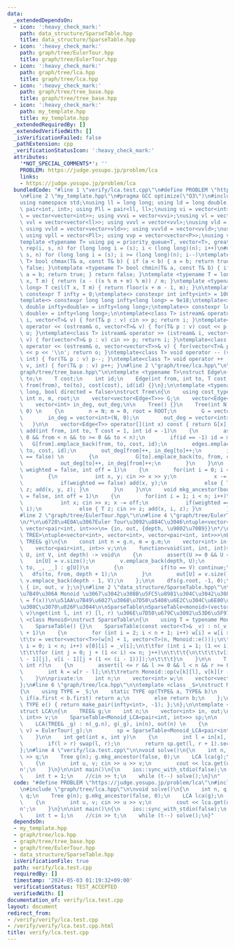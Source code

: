```yaml
---
data:
  _extendedDependsOn:
  - icon: ':heavy_check_mark:'
    path: data_structure/SparseTable.hpp
    title: data_structure/SparseTable.hpp
  - icon: ':heavy_check_mark:'
    path: graph/tree/EulerTour.hpp
    title: graph/tree/EulerTour.hpp
  - icon: ':heavy_check_mark:'
    path: graph/tree/lca.hpp
    title: graph/tree/lca.hpp
  - icon: ':heavy_check_mark:'
    path: graph/tree/tree_base.hpp
    title: graph/tree/tree_base.hpp
  - icon: ':heavy_check_mark:'
    path: my_template.hpp
    title: my_template.hpp
  _extendedRequiredBy: []
  _extendedVerifiedWith: []
  _isVerificationFailed: false
  _pathExtension: cpp
  _verificationStatusIcon: ':heavy_check_mark:'
  attributes:
    '*NOT_SPECIAL_COMMENTS*': ''
    PROBLEM: https://judge.yosupo.jp/problem/lca
    links:
    - https://judge.yosupo.jp/problem/lca
  bundledCode: "#line 1 \"verify/lca.test.cpp\"\n#define PROBLEM \"https://judge.yosupo.jp/problem/lca\"\
    \n#line 2 \"my_template.hpp\"\n#pragma GCC optimize(\"O3\")\n#include <bits/stdc++.h>\n\
    using namespace std;\nusing ll = long long; using ld = long double;\nusing P =\
    \ pair<int, int>; using Pll = pair<ll, ll>;\nusing vi = vector<int>; using vvi\
    \ = vector<vector<int>>; using vvvi = vector<vvi>;\nusing vl = vector<ll>; using\
    \ vvl = vector<vector<ll>>; using vvvl = vector<vvl>;\nusing vld = vector<ld>;\
    \ using vvld = vector<vector<vld>>; using vvvld = vector<vvld>;\nusing vp = vector<P>;\
    \ using vpll = vector<Pll>; using vvp = vector<vector<P>>;\nusing vs = vector<string>;\n\
    template <typename T> using pq = priority_queue<T, vector<T>, greater<T>>;\n#define\
    \ rep(i, s, n) for (long long i = (s); i < (long long)(n); i++)\n#define drep(i,\
    \ s, n) for (long long i = (s); i >= (long long)(n); i--)\ntemplate <typename\
    \ T> bool chmax(T& a, const T& b) { if (a < b) { a = b; return true; } return\
    \ false; }\ntemplate <typename T> bool chmin(T& a, const T& b) { if (a > b) {\
    \ a = b; return true; } return false; }\ntemplate <typename T = long long> T floor(T\
    \ x, T m) { return (x - ((x % m + m) % m)) / m; }\ntemplate <typename T = long\
    \ long> T ceil(T x, T m) { return floor(x + m - 1, m); }\n\ntemplate <class T>\
    \ constexpr T infty = 0;\ntemplate<> constexpr int infty<int> = 1001001001;\n\
    template<> constexpr long long infty<long long> = 9e18;\ntemplate<> constexpr\
    \ double infty<double> = infty<long long>;\ntemplate<> constexpr long double infty<long\
    \ double> = infty<long long>;\n\ntemplate<class T> istream& operator >> (istream&\
    \ i, vector<T>& v) { for(T& p : v) cin >> p; return i; }\ntemplate<class T> ostream&\
    \ operator << (ostream& o, vector<T>& v) { for(T& p : v) cout << p << \" \"; return\
    \ o; }\ntemplate<class T> istream& operator >> (istream& i, vector<vector<T>>&\
    \ v) { for(vector<T>& p : v) cin >> p; return i; }\ntemplate<class T> ostream&\
    \ operator << (ostream& o, vector<vector<T>>& v) { for(vector<T>& p : v) cout\
    \ << p << '\\n'; return o; }\ntemplate<class T> void operator -- (vector<T>& v,\
    \ int) { for(T& p : v) p--; }\ntemplate<class T> void operator ++ (vector<T>&\
    \ v, int) { for(T& p : v) p++; }\n#line 2 \"graph/tree/lca.hpp\"\n\n#line 2 \"\
    graph/tree/tree_base.hpp\"\n\ntemplate <typename T>\nstruct Edge\n{\n    int from,\
    \ to;\n    T cost;\n    int id;\n    Edge(int from, int to, T cost, int id) :\
    \ from(from), to(to), cost(cost), id(id) {}\n};\n\ntemplate <typename T = long\
    \ long, bool directed = false>\nstruct Tree\n{\n    using cost_type = T;\n   \
    \ int n, m, root;\n    vector<vector<Edge<T>>> G;\n    vector<Edge<T>> edges;\n\
    \    vector<int> in_deg, out_deg;\n\n    Tree() {}\n    Tree(int N, int ROOT =\
    \ 0) \n    {\n        n = N; m = 0, root = ROOT;\n        G = vector<vector<Edge<T>>>(N);\n\
    \        in_deg = vector<int>(N, 0);\n        out_deg = vector<int>(N, 0);\n \
    \   }\n\n    vector<Edge<T>> operator[](int x) const { return G[x]; }\n\n    void\
    \ add(int from, int to, T cost = 1, int id = -1)\n    {\n        assert(from >=\
    \ 0 && from < n && to >= 0 && to < n);\n        if(id == -1) id = m++;\n     \
    \   G[from].emplace_back(from, to, cost, id);\n        edges.emplace_back(from,\
    \ to, cost, id);\n        out_deg[from]++, in_deg[to]++;\n        if(directed\
    \ == false) \n        {\n            G[to].emplace_back(to, from, cost, id);\n\
    \            out_deg[to]++, in_deg[from]++;\n        }\n    }\n\n    void mkg(bool\
    \ weighted = false, int off = 1)\n    {\n        for(int i = 0; i < n - 1; i++)\n\
    \        {\n            int x, y; cin >> x >> y;\n            x -= off, y -= off;\n\
    \            if(weighted == false) add(x, y);\n            else { T z; cin >>\
    \ z; add(x, y, z); }\n        }\n    }\n\n    void mkg_ancestor(bool weighted\
    \ = false, int off = 1)\n    {\n        for(int i = 1; i < n; i++)\n        {\n\
    \            int x; cin >> x; x -= off;\n            if(weighted == false) add(x,\
    \ i);\n            else { T z; cin >> z; add(x, i, z); }\n        }\n    }\n};\n\
    #line 2 \"graph/tree/EulerTour.hpp\"\n\n#line 4 \"graph/tree/EulerTour.hpp\"\n\
    \n/*\n\u6728\u4E0A\u3067Euler Tour\u3092\u884C\u3046\ntuple<vector<int>, vector<int>,\
    \ vector<pair<int, int>>>\n= {in, out, {depth, \u9802\u70B9}}\n*/\ntemplate <class\
    \ TREE>\ntuple<vector<int>, vector<int>, vector<pair<int, int>>>\nEulerTour(const\
    \ TREE& g)\n{\n    const int n = g.n, m = g.m;\n    vector<int> in(n), out(n);\n\
    \    vector<pair<int, int>> v;\n\n    function<void(int, int, int)> dfs = [&](int\
    \ U, int V, int depth) -> void\n    {\n        assert(U >= 0 && U < n);\n    \
    \    in[U] = v.size();\n        v.emplace_back(depth, U);\n        for(auto [from,\
    \ to, _, __] : g[U])\n        {\n            if(to == V) continue;\n         \
    \   dfs(to, from, depth + 1);\n        }\n        out[U] = v.size();\n       \
    \ v.emplace_back(depth - 1, V);\n    };\n\n    dfs(g.root, -1, 0);\n    return\
    \ { in, out, v };\n}\n#line 2 \"data_structure/SparseTable.hpp\"\n\n/*\n\u51AA\
    \u7B49\u306A Monoid \u3067\u3042\u308B\u5FC5\u8981\u304C\u3042\u308B (f(f(x))\
    \ = f(x))\n\u51AA\u7B49\u6027\u3068\u7D50\u5408\u6E2C\u304C\u6E80\u305F\u3055\u308C\
    \u308C\u3070\u826F\u3044\n\nSparseTable\nSparseTable<monoid>(vector<monoid::TYPE>\
    \ v)\nget(int l, int r) [l, r) \u306E\u7D50\u679C\u3092\u53D6\u5F97\n*/\ntemplate\
    \ <class Monoid>\nstruct SparseTable\n{\n    using T = typename Monoid::TYPE;\n\
    \    SparseTable() {}\n    SparseTable(const vector<T>& _v) : n(_v.size()), w(n\
    \ + 1)\n    {\n        for (int i = 2; i < n + 1; i++) w[i] = w[i >> 1] + 1;\n\
    \t\tv = vector<vector<T>>(w[n] + 1, vector<T>(n, Monoid::e()));\n\t\tfor (int\
    \ i = 0; i < n; i++) v[0][i] = _v[i];\n\t\tfor (int i = 1; (1 << i) <= n; i++)\n\
    \t\t\tfor (int j = 0; j + (1 << i) <= n; j++)\n\t\t\t{\n\t\t\t\tv[i][j] = Monoid::op(v[i\
    \ - 1][j], v[i - 1][j + (1 << (i - 1))]);\n\t\t\t}\n    }\n\n    T get(int l,\
    \ int r)\n    {\n        assert(l <= r && l >= 0 && l < n && r >= 0 && r <= n);\n\
    \        int k = w[r - l];\n\t\treturn Monoid::op(v[k][l], v[k][r - (1 << k)]);\n\
    \    }\n\nprivate:\n    int n;\n    vector<int> w;\n    vector<vector<T>> v;\n\
    };\n#line 6 \"graph/tree/lca.hpp\"\n\ntemplate <class _S>\nstruct Monoid_LCA\n\
    {\n    using TYPE = _S;\n    static TYPE op(TYPE& a, TYPE& b)\n    {\n       \
    \ if(a.first < b.first) return a;\n        else return b;\n    };\n    static\
    \ TYPE e() { return make_pair(infty<int>, -1); };\n};\n\ntemplate <class TREE>\n\
    struct LCA\n{\n    TREE& g;\n    int n;\n    vector<int> in, out;\n    vector<pair<int,\
    \ int>> v;\n    SparseTable<Monoid_LCA<pair<int, int>>> sp;\n\n    LCA() {}\n\
    \    LCA(TREE& _g) : n(_g.n), g(_g), in(n), out(n) \n    {\n        tie(in, out,\
    \ v) = EulerTour(_g);\n        sp = SparseTable<Monoid_LCA<pair<int, int>>>(v);\n\
    \    }\n\n    int get(int x, int y)\n    {\n        int l = in[x], r = in[y];\n\
    \        if(l > r) swap(l, r);\n        return sp.get(l, r + 1).second;\n    }\n\
    };\n#line 4 \"verify/lca.test.cpp\"\n\nvoid solve()\n{\n    int n, q; cin >> n\
    \ >> q;\n    Tree g(n); g.mkg_ancestor(false, 0);\n    LCA lca(g);\n    while(q--)\n\
    \    {\n        int u, v; cin >> u >> v;\n        cout << lca.get(u, v) << '\\\
    n';\n    }\n}\n\nint main()\n{\n    ios::sync_with_stdio(false);\n    std::cin.tie(nullptr);\n\
    \    int t = 1;\n    //cin >> t;\n    while (t--) solve();\n}\n"
  code: "#define PROBLEM \"https://judge.yosupo.jp/problem/lca\"\n#include \"my_template.hpp\"\
    \n#include \"graph/tree/lca.hpp\"\n\nvoid solve()\n{\n    int n, q; cin >> n >>\
    \ q;\n    Tree g(n); g.mkg_ancestor(false, 0);\n    LCA lca(g);\n    while(q--)\n\
    \    {\n        int u, v; cin >> u >> v;\n        cout << lca.get(u, v) << '\\\
    n';\n    }\n}\n\nint main()\n{\n    ios::sync_with_stdio(false);\n    std::cin.tie(nullptr);\n\
    \    int t = 1;\n    //cin >> t;\n    while (t--) solve();\n}"
  dependsOn:
  - my_template.hpp
  - graph/tree/lca.hpp
  - graph/tree/tree_base.hpp
  - graph/tree/EulerTour.hpp
  - data_structure/SparseTable.hpp
  isVerificationFile: true
  path: verify/lca.test.cpp
  requiredBy: []
  timestamp: '2024-05-03 01:19:32+09:00'
  verificationStatus: TEST_ACCEPTED
  verifiedWith: []
documentation_of: verify/lca.test.cpp
layout: document
redirect_from:
- /verify/verify/lca.test.cpp
- /verify/verify/lca.test.cpp.html
title: verify/lca.test.cpp
---
```

